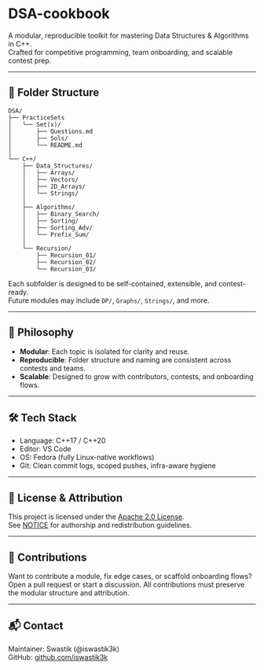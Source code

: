 # DSA-cookbook

A modular, reproducible toolkit for mastering Data Structures & Algorithms in C++.  
Crafted for competitive programming, team onboarding, and scalable contest prep.

---

## 📁 Folder Structure

```
DSA/
├── PracticeSets
│   └── Set(x)/
│       ├── Questions.md
│       ├── Sols/
│       └── README.md
│
└── C++/
    ├── Data_Structures/
    │   ├── Arrays/
    │   ├── Vectors/
    │   ├── 2D_Arrays/
    │   └── Strings/
    │
    ├── Algorithms/
    │   ├── Binary_Search/
    │   ├── Sorting/
    │   ├── Sorting_Adv/
    │   └── Prefix_Sum/
    │
    └── Recursion/
        ├── Recursion_01/
        ├── Recursion_02/
        └── Recursion_03/
```

Each subfolder is designed to be self-contained, extensible, and contest-ready.  
Future modules may include `DP/`, `Graphs/`, `Strings/`, and more.

---

## 🧠 Philosophy

- **Modular**: Each topic is isolated for clarity and reuse.
- **Reproducible**: Folder structure and naming are consistent across contests and teams.
- **Scalable**: Designed to grow with contributors, contests, and onboarding flows.

---

## 🛠️ Tech Stack

- Language: C++17 / C++20
- Editor: VS Code
- OS: Fedora (fully Linux-native workflows)
- Git: Clean commit logs, scoped pushes, infra-aware hygiene

---

## 📜 License & Attribution

This project is licensed under the [Apache 2.0 License](./LICENSE).  
See [NOTICE](./NOTICE) for authorship and redistribution guidelines.

---

## 🤝 Contributions

Want to contribute a module, fix edge cases, or scaffold onboarding flows?  
Open a pull request or start a discussion. All contributions must preserve the modular structure and attribution.

---

## 📬 Contact

Maintainer: Swastik (@iswastik3k)  
GitHub: [github.com/iswastik3k](https://github.com/iswastik3k)

